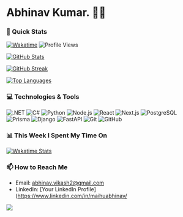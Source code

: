 # Abhinav Kumar. 👨‍💻

### 🚀 Quick Stats

[![Wakatime](https://wakatime.com/badge/user/2b793b34-9ebe-4ce3-9110-78147538511e.svg)](https://wakatime.com/@2b793b34-9ebe-4ce3-9110-78147538511e)
![Profile Views](https://komarev.com/ghpvc/?username=abhinavk454&color=brightgreen)

[![GitHub Stats](https://github-readme-stats.vercel.app/api?username=abhinavk454&show_icons=true&count_private=true&hide_border=true&theme=dark)](https://github.com/abhinavk454)

[![GitHub Streak](https://github-readme-streak-stats.herokuapp.com/?user=abhinavk454&theme=dark)](https://github.com/abhinavk454)

[![Top Languages](https://github-readme-stats.vercel.app/api/top-langs/?username=abhinavk454&layout=compact&theme=dark)](https://github.com/abhinavk454)


### 💻 Technologies & Tools

![.NET](https://img.shields.io/badge/-.NET-512BD4?style=flat-square&logo=.net&logoColor=white)
![C#](https://img.shields.io/badge/-C%23-239120?style=flat-square&logo=c-sharp&logoColor=white)
![Python](https://img.shields.io/badge/-Python-3776AB?style=flat-square&logo=Python&logoColor=white)
![Node.js](https://img.shields.io/badge/-Node.js-339933?style=flat-square&logo=node.js&logoColor=white)
![React](https://img.shields.io/badge/-React-61DAFB?style=flat-square&logo=react&logoColor=black)
![Next.js](https://img.shields.io/badge/-Next.js-000000?style=flat-square&logo=next.js&logoColor=white)
![PostgreSQL](https://img.shields.io/badge/-PostgreSQL-336791?style=flat-square&logo=postgresql&logoColor=white)
![Prisma](https://img.shields.io/badge/-Prisma-2D3748?style=flat-square&logo=prisma&logoColor=white)
![Django](https://img.shields.io/badge/-Django-092E20?style=flat-square&logo=django&logoColor=white)
![FastAPI](https://img.shields.io/badge/-FastAPI-009688?style=flat-square&logo=fastapi&logoColor=white)
![Git](https://img.shields.io/badge/-Git-F05032?style=flat-square&logo=git&logoColor=white)
![GitHub](https://img.shields.io/badge/-GitHub-181717?style=flat-square&logo=github)


### 📊 This Week I Spent My Time On

[![Wakatime Stats](https://github-readme-stats.vercel.app/api/wakatime?username=abhinavk454&layout=compact&theme=dark)](https://github.com/abhinavk454)


### 📫 How to Reach Me

- Email: [abhinav.vikash2@gmail.com](mailto:abhinav.vikash2@gmail.com)
- LinkedIn: [Your LinkedIn Profile](https://www.linkedin.com/in/maihuabhinav/

<img src="https://capsule-render.vercel.app/api?type=waving&color=gradient&height=100&section=footer"/>
